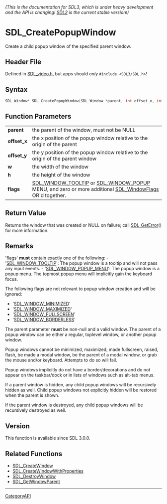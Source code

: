 ###### (This is the documentation for SDL3, which is under heavy development and the API is changing! [SDL2](https://wiki.libsdl.org/SDL2/) is the current stable version!)
# SDL_CreatePopupWindow

Create a child popup window of the specified parent window.

## Header File

Defined in [SDL_video.h](https://github.com/libsdl-org/SDL/blob/main/include/SDL3/SDL_video.h), but apps should _only_ `#include <SDL3/SDL.h>`!

## Syntax

```c
SDL_Window* SDL_CreatePopupWindow(SDL_Window *parent, int offset_x, int offset_y, int w, int h, SDL_WindowFlags flags);

```

## Function Parameters

|                  |                                                                                                                                                                      |
| ---------------- | -------------------------------------------------------------------------------------------------------------------------------------------------------------------- |
| **parent**       | the parent of the window, must not be NULL                                                                                                                           |
| **offset_x**     | the x position of the popup window relative to the origin of the parent                                                                                              |
| **offset_y**     | the y position of the popup window relative to the origin of the parent window                                                                                       |
| **w**            | the width of the window                                                                                                                                              |
| **h**            | the height of the window                                                                                                                                             |
| **flags**        | [SDL_WINDOW_TOOLTIP](SDL_WINDOW_TOOLTIP) or [SDL_WINDOW_POPUP](SDL_WINDOW_POPUP) MENU, and zero or more additional [SDL_WindowFlags](SDL_WindowFlags) OR'd together. |

## Return Value

Returns the window that was created or NULL on failure; call
[SDL_GetError](SDL_GetError)() for more information.

## Remarks

'flags' **must** contain exactly one of the following: -
'[SDL_WINDOW_TOOLTIP](SDL_WINDOW_TOOLTIP)': The popup window is a tooltip
and will not pass any input events. -
'[SDL_WINDOW_POPUP_MENU](SDL_WINDOW_POPUP_MENU)': The popup window is a
popup menu. The topmost popup menu will implicitly gain the keyboard focus.

The following flags are not relevant to popup window creation and will be
ignored:

- '[SDL_WINDOW_MINIMIZED](SDL_WINDOW_MINIMIZED)'
- '[SDL_WINDOW_MAXIMIZED](SDL_WINDOW_MAXIMIZED)'
- '[SDL_WINDOW_FULLSCREEN](SDL_WINDOW_FULLSCREEN)'
- '[SDL_WINDOW_BORDERLESS](SDL_WINDOW_BORDERLESS)'

The parent parameter **must** be non-null and a valid window. The parent of
a popup window can be either a regular, toplevel window, or another popup
window.

Popup windows cannot be minimized, maximized, made fullscreen, raised,
flash, be made a modal window, be the parent of a modal window, or grab the
mouse and/or keyboard. Attempts to do so will fail.

Popup windows implicitly do not have a border/decorations and do not appear
on the taskbar/dock or in lists of windows such as alt-tab menus.

If a parent window is hidden, any child popup windows will be recursively
hidden as well. Child popup windows not explicitly hidden will be restored
when the parent is shown.

If the parent window is destroyed, any child popup windows will be
recursively destroyed as well.

## Version

This function is available since SDL 3.0.0.

## Related Functions

* [SDL_CreateWindow](SDL_CreateWindow)
* [SDL_CreateWindowWithProperties](SDL_CreateWindowWithProperties)
* [SDL_DestroyWindow](SDL_DestroyWindow)
* [SDL_GetWindowParent](SDL_GetWindowParent)

----
[CategoryAPI](CategoryAPI)


